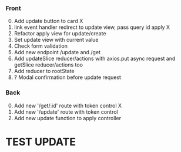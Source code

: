 ### Front

0. Add update button to card X
1. link event handler redirect to update view, pass query id apply X
2. Refactor apply view for update/create
3. Set update view with current value
4. Check form validation
5. Add new endpoint /update and /get
6. Add updateSlice reducer/actions with axios.put async request and getSlice reducer/actions too
7. Add reducer to rootState
8. ? Modal confirmation before update request

### Back

0. Add new '/get/:id' route with token control X
1. Add new '/update' route with token control
2. Add new update function to apply controller

# TEST UPDATE
